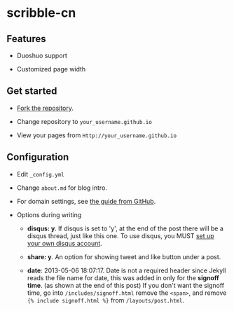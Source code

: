 # scribble-cn

## Features

- Duoshuo support

- Customized page width

## Get started

- [Fork the repository](https://github.com/jxltom/scribble-cn/fork).

- Change repository to ```your_username.github.io```

- View your pages from ```Http://your_username.github.io```

## Configuration

- Edit ```_config.yml```

- Change ```about.md``` for blog intro.

- For domain settings, see [the guide from GitHub](https://help.github.com/articles/setting-up-a-custom-domain-with-pages).

- Options during writing

    - **disqus: y**. If disqus is set to 'y', at the end of the post there will be a disqus thread, just like this one. To use disqus, you MUST [set up your own disqus account](http://disqus.com/).

    - **share: y**. An option for showing tweet and like button under a post.

    - **date**: 2013-05-06 18:07:17. Date is not a required header since Jekyll reads the file name for date, this was added in only for the **signoff time**. (as shown at the end of this post) If you don't want the signoff time, go into `/includes/signoff.html` remove the `<span>`, and remove `{% include signoff.html %}` from `/layouts/post.html`.